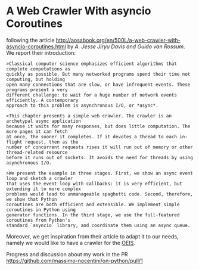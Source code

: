 
# A Web Crawler With asyncio Coroutines


following the article http://aosabook.org/en/500L/a-web-crawler-with-asyncio-coroutines.html
by *A. Jesse Jiryu Davis and Guido van Rossum*. We report their introduction:

    >Classical computer science emphasizes efficient algorithms that complete computations as 
    quickly as possible. But many networked programs spend their time not computing, but holding 
    open many connections that are slow, or have infrequent events. These programs present a very 
    different challenge: to wait for a huge number of network events efficiently. A contemporary 
    approach to this problem is asynchronous I/O, or *async*.

    >This chapter presents a simple web crawler. The crawler is an archetypal async application 
    because it waits for many responses, but does little computation. The more pages it can fetch 
    at once, the sooner it completes. If it devotes a thread to each in-flight request, then as the 
    number of concurrent requests rises it will run out of memory or other thread-related resource 
    before it runs out of sockets. It avoids the need for threads by using asynchronous I/O.

    >We present the example in three stages. First, we show an async event loop and sketch a crawler 
    that uses the event loop with callbacks: it is very efficient, but extending it to more complex 
    problems would lead to unmanageable spaghetti code. Second, therefore, we show that Python 
    coroutines are both efficient and extensible. We implement simple coroutines in Python using 
    generator functions. In the third stage, we use the full-featured coroutines from Python's 
    standard `asyncio` library, and coordinate them using an async queue.

Moreover, we get inspiration from their article to adapt it to our needs, namely we would like to
have a crawler for the [OEIS][oeis].

Progress and discussion about my work in the PR https://github.com/massimo-nocentini/on-python/pull/1

[oeis]:http://oeis.org
